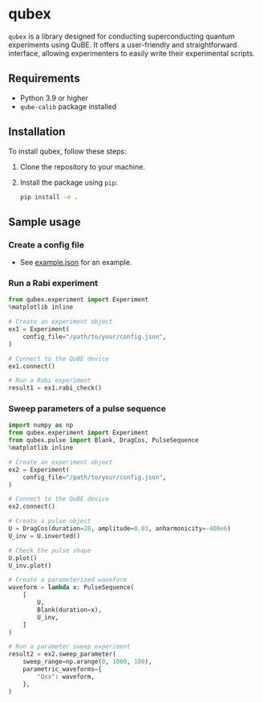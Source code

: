 # qubex

`qubex` is a library designed for conducting superconducting quantum experiments using QuBE. It offers a user-friendly and straightforward interface, allowing experimenters to easily write their experimental scripts.


## Requirements

- Python 3.9 or higher
- `qube-calib` package installed


## Installation

To install qubex, follow these steps:

1. Clone the repository to your machine.

2. Install the package using `pip`:

   ```bash
   pip install -e .
   ```


## Sample usage

### Create a config file

- See [example.json](./qubex/configs/example.json) for an example.

### Run a Rabi experiment

```python
from qubex.experiment import Experiment
%matplotlib inline

# Create an experiment object
ex1 = Experiment(
    config_file="/path/to/your/config.json",
)

# Connect to the QuBE device
ex1.connect()

# Run a Rabi experiment
result1 = ex1.rabi_check()
```

### Sweep parameters of a pulse sequence

```python
import numpy as np
from qubex.experiment import Experiment
from qubex.pulse import Blank, DragCos, PulseSequence 
%matplotlib inline

# Create an experiment object
ex2 = Experiment(
    config_file="/path/to/your/config.json",
)

# Connect to the QuBE device
ex2.connect()

# Create a pulse object
U = DragCos(duration=20, amplitude=0.03, anharmonicity=-400e6)
U_inv = U.inverted()

# Check the pulse shape
U.plot()
U_inv.plot()

# Create a parameterized waveform
waveform = lambda x: PulseSequence(
    [
        U,
        Blank(duration=x),
        U_inv,
    ]
)

# Run a parameter sweep experiment
result2 = ex2.sweep_parameter(
    sweep_range=np.arange(0, 1000, 100),
    parametric_waveforms={
        "Qxx": waveform,
    },
)
